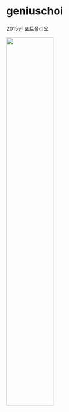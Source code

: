 # geniuschoi

2015년 포트폴리오


<img src="http://gigas.synology.me:7070/geniuschoi/images/responsive.jpg" width="50%">
